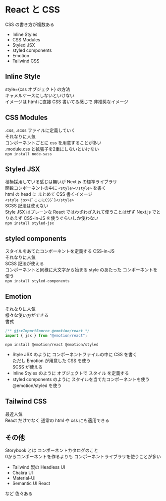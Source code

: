 # React と CSS
CSS の書き方が複数ある
- Inline Styles
- CSS Modules
- Styled JSX
- styled components
- Emotion
- Tailwind CSS

## Inline Style
style={css オブジェクト} の方法  
キャメルケースにしないといけない  
イメージは html に直接 CSS 書いてる感じで 非推奨なイメージ  
## CSS Modules
.css, .scss ファイルに定義していく  
それなりに人気  
コンポーネントごとに css を用意することが多い  
.module.css と拡張子を2重にしないといけない  
`npm install node-sass`  
## Styled JSX
積極採用している感じは無いが Next.js の標準ライブラリ  
関数コンポーネントの中に `<style></style>` を書く  
html の head に まとめて CSS 書くイメージ  
```<style jsx>{`ここにCSS`}</style>```  
SCSS 記法は使えない  
Style JSX はプレーンな React ではわざわざ入れて使うことはぜず Next.js でとりあえず CSS-in-JS を使うぐらいしか使わない  
`npm install styled-jsx`  
## styled components
スタイルをあてたコンポーネントを定義する CSS-in-JS  
それなりに人気  
SCSS 記法が使える  
コンポーネントと同様に大文字から始まる style のあたった コンポーネントを使う  
`npm install styled-components`  
## Emotion
それなりに人気  
様々な使い方ができる  
書式
```javascript
/** @jsxImportSource @emotion/react */
import { jsx } from "@emotion/react";
```
`npm install @emotion/react @emotion/styled`

- Style JSX のように コンポーネントファイルの中に CSS を書く  
ただし Emotion が用意した CSS を使う  
SCSS が使える  
- Inline Styles のように オブジェクトで スタイル を定義する  
- styled components のように スタイルを当てたコンポーネントを使う @emotion/styled を使う  
## Tailwind CSS
最近人気  
React だけでなく 通常の html や css にも適用できる  



## その他
Storybook とは コンポーネントカタログのこと  
0からコンポーネントを作るよりも コンポーネントライブラリを使うことが多い  
- Tailwind 製の Headless UI  
- Chakra UI  
- Material-UI  
- Semantic UI React  

など 色々ある  
